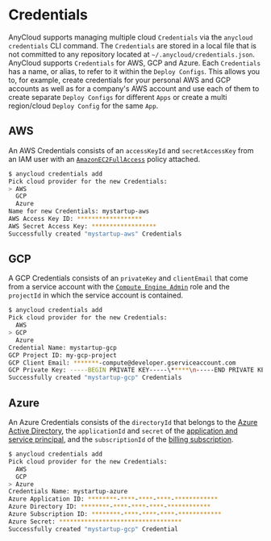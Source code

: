 # Credentials

AnyCloud supports managing multiple cloud `Credentials` via the `anycloud credentials` CLI command. The `Credentials` are stored in a local file that is not committed to any repository located at `~/.anycloud/credentials.json`. AnyCloud supports `Credentials` for AWS, GCP and Azure. Each `Credentials` has a name, or alias, to refer to it within the `Deploy Configs`. This allows you to, for example, create credentials for your personal AWS and GCP accounts as well as for a company's AWS account and use each of them to create separate `Deploy Configs` for different `Apps` or create a multi region/cloud `Deploy Config` for the same `App`.

## AWS

An AWS Credentials consists of an `accessKeyId` and `secretAccessKey` from an IAM user with an [`AmazonEC2FullAccess`](https://console.aws.amazon.com/iam/home*/policies/arn%3Aaws%3Aiam%3A%3Aaws%3Apolicy%2FAmazonEC2FullAccess) policy attached.

```bash
$ anycloud credentials add
Pick cloud provider for the new Credentials:
> AWS
  GCP
  Azure
Name for new Credentials: mystartup-aws
AWS Access Key ID: ******************
AWS Secret Access Key: ******************
Successfully created "mystartup-aws" Credentials
```

## GCP

A GCP Credentials consists of an `privateKey` and `clientEmail` that come from a service account with the [`Compute Engine Admin`](https://cloud.google.com/compute/docs/access/iam*compute.admin) role and the `projectId` in which the service account is contained.

```bash
$ anycloud credentials add
Pick cloud provider for the new Credentials:
  AWS
> GCP
  Azure
Credential Name: mystartup-gcp
GCP Project ID: my-gcp-project
GCP Client Email: *******-compute@developer.gserviceaccount.com
GCP Private Key: -----BEGIN PRIVATE KEY-----\*****\n-----END PRIVATE KEY-----\n
Successfully created "mystartup-gcp" Credentials
```

## Azure

An Azure Credentials consists of the `directoryId` that belongs to the [Azure Active Directory](https://docs.microsoft.com/en-us/azure/active-directory/fundamentals/active-directory-whatis), the `applicationId` and `secret` of the [application and service principal](https://docs.microsoft.com/en-us/azure/active-directory/develop/app-objects-and-service-principals), and the `subscriptionId` of the [billing subscription](https://docs.microsoft.com/en-us/azure/active-directory/fundamentals/active-directory-how-subscriptions-associated-directory).

```bash
$ anycloud credentials add
Pick cloud provider for the new Credentials:
  AWS
  GCP
> Azure
Credentials Name: mystartup-azure
Azure Application ID: ********-****-****-****-************
Azure Directory ID: ********-****-****-****-************
Azure Subscription ID: ********-****-****-****-************
Azure Secret: **********************************
Successfully created "mystartup-gcp" Credential
```
